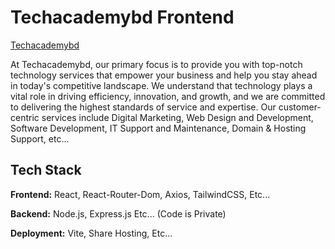 
# Techacademybd Frontend

[Techacademybd](https://techacademybd.predictuse.com)

At Techacademybd, our primary focus is to provide you with top-notch technology services that empower your business and help you stay ahead in today's competitive landscape. We understand that technology plays a vital role in driving efficiency, innovation, and growth, and we are committed to delivering the highest standards of service and expertise. Our customer-centric services include Digital Marketing, Web Design and Development, Software Development, IT Support and Maintenance, Domain & Hosting Support, etc...


## Tech Stack

**Frontend:** React, React-Router-Dom, Axios, TailwindCSS, Etc...

**Backend:** Node.js, Express.js Etc...  (Code is Private) 

**Deployment:** Vite, Share Hosting, Etc...

